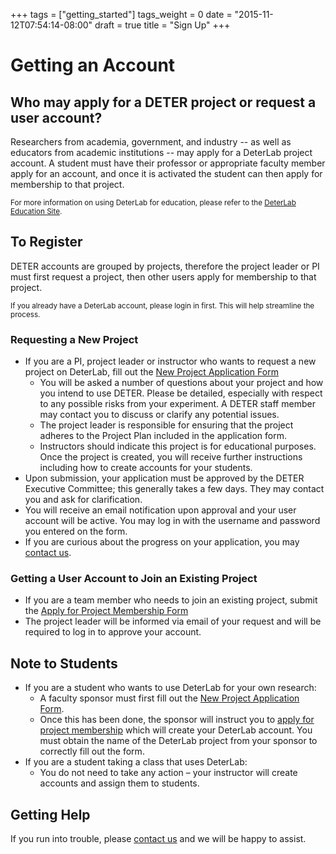 +++
tags = ["getting_started"]
tags_weight = 0
date = "2015-11-12T07:54:14-08:00"
draft = true
title = "Sign Up"
+++

# Getting an Account

## Who may apply for a DETER project or request a user account?

Researchers from academia, government, and industry -- as well as educators from academic institutions -- may apply for a DeterLab project account. A student must have their professor or appropriate faculty member apply for an account, and once it is activated the student can then apply for membership to that project.

<small> For more information on using DeterLab for education, please refer to the  <a href="https://education.deterlab.net" target="_blank">DeterLab Education Site</a>. </small>

## To Register
DETER accounts are grouped by projects, therefore the project leader or PI must first request a project, then other users apply for membership to that project.

<small> If you already have a DeterLab account, please login in first. This will help streamline the process. </small>

### Requesting a New Project

* If you are a PI, project leader or instructor who wants to request a new project on DeterLab, fill out the <a href="https://www.isi.deterlab.net/newproject.php" target="_blank">New Project Application Form</a>
     * You will be asked a number of questions about your project and how you intend to use DETER. Please be detailed, especially with respect to any possible risks from your experiment. A DETER staff member may contact you to discuss or clarify any potential issues.
     * The project leader is responsible for ensuring that the project adheres to the Project Plan included in the application form.
     * Instructors should indicate this project is for educational purposes. Once the project is created, you will receive further instructions including how to create accounts for your students.
* Upon submission, your application must be approved by the DETER Executive Committee; this generally takes a few days. They may contact you and ask for clarification. 
* You will receive an email notification upon approval and your user account will be active. You may log in with the username and password you entered on the form.
* If you are curious about the progress on your application, you may <a href="http://www.deter-project.org/contact_deter" target="_blank">contact us</a>.

### Getting a User Account to Join an Existing Project

* If you are a team member who needs to join an existing project, submit the <a href="https://www.isi.deterlab.net/joinproject.php" target="_blank">Apply for Project Membership Form</a>
* The project leader will be informed via email of your request and will be required to log in to approve your account.

## Note to Students

* If you are a student who wants to use DeterLab for your own research:
     * A faculty sponsor must first fill out the <a href="https://www.isi.deterlab.net/newproject.php" target="_blank">New Project Application Form</a>.
     * Once this has been done, the sponsor will instruct you to <a href="https://www.isi.deterlab.net/joinproject.php" target="_blank">apply for project membership</a> which will create your DeterLab account. You must obtain the name of the DeterLab project from your sponsor to correctly fill out the form.
* If you are a student taking a class that uses DeterLab:
     * You do not need to take any action – your instructor will create accounts and assign them to students.

## Getting Help

If you run into trouble, please <a href="http://www.deter-project.org/contact_deter" target="_blank">contact us</a> and we will be happy to assist.
